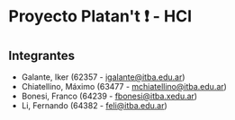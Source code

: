 # Proyecto Platan't ❗️ - HCI

##  Integrantes
- Galante, Iker 		    (62357 - igalante@itba.edu.ar)
- Chiatellino, Máximo 	(63477 - mchiatellino@itba.edu.ar)
- Bonesi, Franco 		    (64239 - fbonesi@itba.xedu.ar)
- Li, Fernando 		      (64382 - feli@itba.edu.ar)
